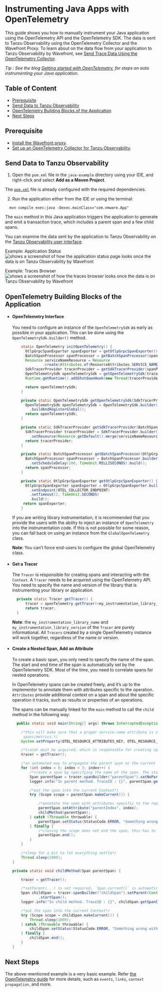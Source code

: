 # Instrumenting Java Apps with OpenTelemetry

This guide shows you how to manually instrument your Java application using the OpenTelemetry API and the OpenTelemetry SDK. The data is sent to Tanzu Observability using the OpenTelemetry Collector and the Wavefront Proxy. To learn about on the data flow from your application to Tanzu Observability by Wavefront, see [Send Trace Data Using the OpenTelemetry Collector](https://docs.wavefront.com/opentelemetry_tracing.html#send-data-using-the-opentelemetry-collector).

*Tip : See the blog [Getting started with OpenTelemetry](https://tanzu.vmware.com/content/blog/getting-started-opentelemetry-vmware-tanzu-observability#devops), for steps on auto instrumenting your Java application.*

## Table of Content

* [Prerequisite](#prerequisite)
* [Send Data to Tanzu Observability](#send-data-to-tanzu-observability)
* [OpenTelemetry Building Blocks of the Application](#opentelemetry-building-blocks-of-the-application)
* [Next Steps](#next-steps)

## Prerequisite

* [Install the Wavefront proxy](https://docs.wavefront.com/proxies_installing.html).
* [Set up an OpenTelemetry Collector for Tanzu Observability](../opentelemetry-examples#opentelemetry-collector). 

## Send Data to Tanzu Observability

1. Open the `pom.xml` file in the `java-example` directory using your IDE, and right-click and select **Add as a Maven Project**.

  The [```pom.xml```](https://github.com/wavefrontHQ/opentelemetry-examples/blob/master/java-example/pom.xml)
file is already configured with the required dependencies.

2. Run the application either from the IDE or using the terminal: 
  ```
    mvn compile exec:java -Dexec.mainClass="com.vmware.App" 
  ```

  The ```main``` method in this Java application triggers the application to generate and emit a transaction trace, which includes a parent span and a few child spans.

You can examine the data sent by the application to Tanzu Observability on the [Tanzu Observability user interface](https://docs.wavefront.com/tracing_ui_overview.html).

Example: Application Status
![shows a screenshot of how the application status page looks once the data is on Tanzu Observability by Wavefront](../resources/java_examples_collector_app_status.png)

Example: Traces Browser
![shows a screenshot of how the traces browser looks once the data is on Tanzu Observability by Wavefront](../resources/java_examples_collector_traces_browser.png)

## OpenTelemetry Building Blocks of the Application

* #### OpenTelemetry Interface
  You need to configure an instance of the `OpenTelemetrySdk` as early as possible in your application. This can be done using the `OpenTelemetrySdk.builder()` method.

  ```java
      static OpenTelemetry initOpenTelemetry() {
        OtlpGrpcSpanExporter spanExporter = getOtlpGrpcSpanExporter();
        BatchSpanProcessor spanProcessor = getBatchSpanProcessor(spanExporter);
        Resource serviceNameResource = Resource
                .create(Attributes.of(ResourceAttributes.SERVICE_NAME, SERVICE_NAME));
        SdkTracerProvider tracerProvider = getSdkTracerProvider(spanProcessor, serviceNameResource);
        OpenTelemetrySdk openTelemetrySdk = getOpenTelemetrySdk(tracerProvider);
        Runtime.getRuntime().addShutdownHook(new Thread(tracerProvider::shutdown));

        return openTelemetrySdk;
      }

      private static OpenTelemetrySdk getOpenTelemetrySdk(SdkTracerProvider tracerProvider) {
        OpenTelemetrySdk openTelemetrySdk = OpenTelemetrySdk.builder().setTracerProvider(tracerProvider)
          .buildAndRegisterGlobal();
        return openTelemetrySdk;
      }

      private static SdkTracerProvider getSdkTracerProvider(BatchSpanProcessor spanProcessor, Resource serviceNameResource) {
        SdkTracerProvider tracerProvider = SdkTracerProvider.builder().addSpanProcessor(spanProcessor)
          .setResource(Resource.getDefault().merge(serviceNameResource)).build();
        return tracerProvider;
      }

      private static BatchSpanProcessor getBatchSpanProcessor(OtlpGrpcSpanExporter spanExporter) {
        BatchSpanProcessor spanProcessor = BatchSpanProcessor.builder(spanExporter)
          .setScheduleDelay(100, TimeUnit.MILLISECONDS).build();
        return spanProcessor;
      }

      private static OtlpGrpcSpanExporter getOtlpGrpcSpanExporter() {
        OtlpGrpcSpanExporter spanExporter = OtlpGrpcSpanExporter.builder()
          .setEndpoint(OTEL_COLLECTOR_ENDPOINT)
          .setTimeout(2, TimeUnit.SECONDS)
          .build();
       return spanExporter;
      }
  ```
  If you are writing library instrumentation, it is recommended that you provide the users with the
  ability to inject an instance of `OpenTelemetry` into the instrumentation code. If this is not possible for some reason, you can fall back on using an instance from the `GlobalOpenTelemetry` class. 
  
  **Note**: You can’t force end-users to configure the global OpenTelemetry class.

* #### Get a Tracer
  The `Tracer` is responsible for creating spans and interacting with the `Context`. A `Tracer` needs to be acquired using the OpenTelemetry API. You need to specify the name and version of the library that is instrumenting your library or application.
  ```java
    private static Tracer getTracer() {
        tracer = openTelemetry.getTracer(<my_instrumentation_library_name>, <my_instrumentation_library_version>);         
        return tracer;
    }
  ```
  **Note**: the ```my_instrumentation_library_name``` and ```my_instrumentation_library_version``` of the `Tracer` are purely informational. All `Tracers` created by a single OpenTelemetry instance will work together, regardless of the name or version.

* #### Create a Nested Span, Add an Attribute
  To create a basic span, you only need to specify the name of the span. The start and end time of the span is automatically set by the OpenTelemetry SDK. Most of the time, you need to correlate spans for nested operations. 
  
  In OpenTelemetry spans can be created freely, and it’s up to the implementor to annotate them with attributes specific to the operation. `Attributes` provide additional context on a span and about the specific operation it tracks, such as results or properties of an operations. 
  
  The spans can be manually linked for the `main` method to call the `child` method in the following way:
  
    ```java
      public static void main(String[] args) throws InterruptedException {

        /*this will make sure that a proper service.name attribute is set on all the
         spans/metrics.*/
        System.setProperty(OTEL_RESOURCE_ATTRIBUTES_KEY, OTEL_RESOURCE_ATTRIBUTES_VALUE);

        /*tracer must be acquired, which is responsible for creating spans and interacting with the Context*/
        tracer = getTracer();

        /*an automated way to propagate the parent span on the current thread*/
        for (int index = 0; index < 3; index++) {
            /*create a span by specifying the name of the span. The start and end time of the span is automatically set by the OpenTelemetry SDK*/
            Span parentSpan = tracer.spanBuilder("parentSpan").setNoParent().startSpan();
            logger.info("In parent method. TraceID : {}", parentSpan.getSpanContext().getTraceIdAsHexString());

            /*put the span into the current Context*/
            try (Scope scope = parentSpan.makeCurrent()) {

                /*annotate the span with attributes specific to the represented operation, to provide additional context*/
                parentSpan.setAttribute("parentIndex", index);
                childMethod(parentSpan);
            } catch (Throwable throwable) {
                parentSpan.setStatus(StatusCode.ERROR, "Something wrong with the parent span");
            } finally {
                /*closing the scope does not end the span, this has to be done manually*/
                parentSpan.end();
            }
        }

        /*sleep for a bit to let everything settle*/
        Thread.sleep(2000);
    }

    private static void childMethod(Span parentSpan) {

        tracer = getTracer();

        /*setParent(...) is not required, `Span.current()` is automatically added as the parent*/
        Span childSpan = tracer.spanBuilder("childSpan").setParent(Context.current().with(parentSpan))
                .startSpan();
        logger.info("In child method. TraceID : {}", childSpan.getSpanContext().getTraceIdAsHexString());

        /*put the span into the current Context*/
        try (Scope scope = childSpan.makeCurrent()) {
            Thread.sleep(1000);
        } catch (Throwable throwable) {
            childSpan.setStatus(StatusCode.ERROR, "Something wrong with the child span");
        } finally {
            childSpan.end();
        }
    }
    ```
## Next Steps
The above-mentioned example is a very basic example. Refer [the OpenTelemetry guide](https://opentelemetry.io/docs/instrumentation/java/manual_instrumentation/) for more details, such as `events`, `links`, `context propagation`, and more.
